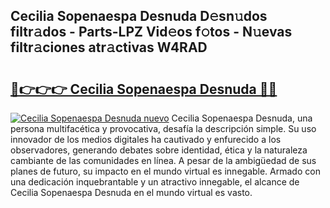 ## Cecilia Sopenaespa Desnuda D𝚎sn𝚞dos filtr𝚊dos - Parts-LPZ Vid𝚎os f𝚘tos - N𝚞evas filtr𝚊ciones atr𝚊ctivas W4RAD

# <h2><a href="http://mb92ar.tromn.icu/?c=Cecilia+Sopenaespa+Desnuda">🔗👉👉👉 Cecilia Sopenaespa Desnuda 🔗🔗</a></h2>

[![Cecilia Sopenaespa Desnuda nuevo](https://i.imgur.com/pEAQMta.gif)](http://mb92ar.tromn.icu/?c=Cecilia+Sopenaespa+Desnuda)
Cecilia Sopenaespa Desnuda, una persona multifacética y provocativa, desafía la descripción simple. Su uso innovador de los medios digitales ha cautivado y enfurecido a los observadores, generando debates sobre identidad, ética y la naturaleza cambiante de las comunidades en línea. A pesar de la ambigüedad de sus planes de futuro, su impacto en el mundo virtual es innegable. Armado con una dedicación inquebrantable y un atractivo innegable, el alcance de Cecilia Sopenaespa Desnuda en el mundo virtual es vasto.

